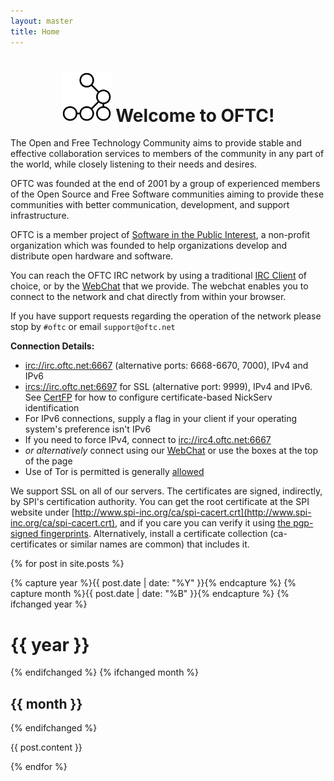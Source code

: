 ```yaml
---
layout: master
title: Home
---
```

# <center><img src="img/oftc-80.png"> Welcome to OFTC!</center> #

The Open and Free Technology Community aims to provide stable and effective
collaboration services to members of the community in any part of the world,
while closely listening to their needs and desires.

OFTC was founded at the end of 2001 by a group of experienced members of the
Open Source and Free Software communities aiming to provide these communities
with better communication, development, and support infrastructure.

OFTC is a member project of [Software in the Public
Interest](http://www.spi-inc.org/), a non-profit organization which was founded
to help organizations develop and distribute open hardware and software.

You can reach the OFTC IRC network by using a traditional [IRC
Client](http://en.wikipedia.org/wiki/List_of_IRC_clients) of choice, or by the
[WebChat](WebChat) that we provide. The webchat enables you to connect to the
network and chat directly from within your browser.

If you have support requests regarding the operation of the network please stop
by `#oftc` or email `support@oftc.net`

**Connection Details:**

 * [irc://irc.oftc.net:6667](irc://irc.oftc.net:6667) (alternative ports: 6668-6670, 7000), IPv4 and IPv6
 * [ircs://irc.oftc.net:6697](ircs://irc.oftc.net:6697) for SSL (alternative port: 9999), IPv4 and IPv6.
   See [CertFP](NickServ/CertFP/) for how to configure certificate-based NickServ identification
 * For IPv6 connections, supply a flag in your client if your operating system's
preference isn't IPv6
 * If you need to force IPv4, connect to
[irc://irc4.oftc.net:6667](irc://irc4.oftc.net:6667)
 * *or alternatively* connect using our [WebChat](WebChat) or use the
boxes at the top of the page
 * Use of Tor is permitted is generally [allowed](/Tor)

We support SSL on all of our servers.  The certificates are signed, indirectly,
by SPI's certification authority.  You can get the root certificate at the SPI
website under
[http://www.spi-inc.org/ca/spi-cacert.crt](http://www.spi-inc.org/ca/spi-cacert.crt),
and if you care you can verify it using [the pgp-signed
fingerprints](http://www.spi-inc.org/ca/spi-cacert.fingerprint.txt).
Alternatively, install a certificate collection (ca-certificates or similar
names are common) that includes it.

<div class='body'>
{% for post in site.posts %}

{% capture year %}{{ post.date | date: "%Y" }}{% endcapture %}
{% capture month %}{{ post.date | date: "%B" }}{% endcapture %}
{% ifchanged year %}<h1>{{ year }}</h1>{% endifchanged %}
{% ifchanged month %}<h2>{{ month }}</h2>{% endifchanged %}

{{ post.content }}

{% endfor %}
</div>
